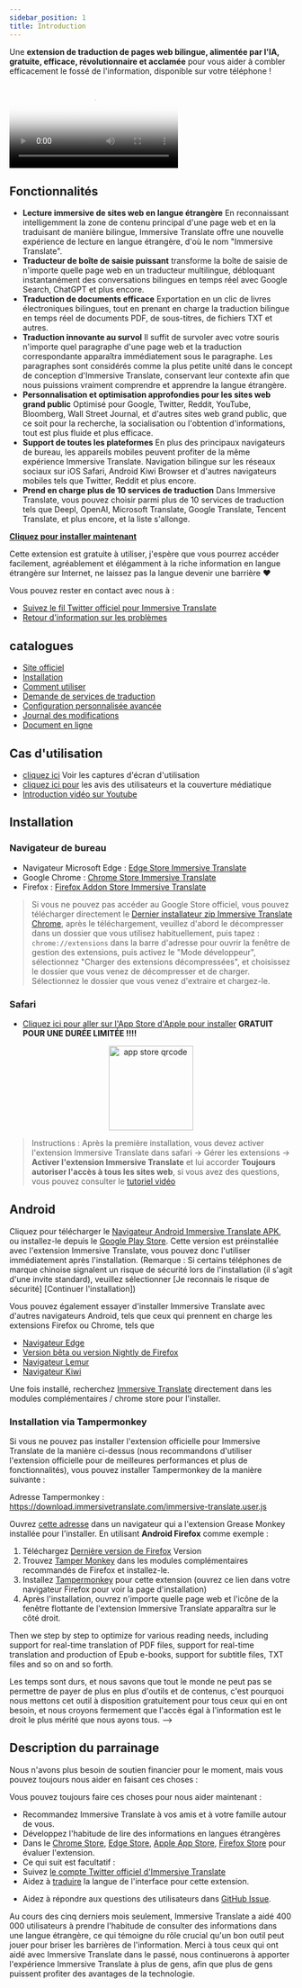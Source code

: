 ```yaml
---
sidebar_position: 1
title: Introduction
---
```


Une **extension de traduction de pages web bilingue, alimentée par l'IA, gratuite, efficace, révolutionnaire et acclamée** pour vous aider à combler efficacement le fossé de l'information, disponible sur votre téléphone !

<video
  controls
  poster="https://immersivetranslate.com/assets/price/video-poster-en.png"
  src="https://s.immersivetranslate.com/assets/uploads/en-kefVSe.mp4"
/>

## Fonctionnalités

- **Lecture immersive de sites web en langue étrangère** En reconnaissant intelligemment la zone de contenu principal d'une page web et en la traduisant de manière bilingue, Immersive Translate offre une nouvelle expérience de lecture en langue étrangère, d'où le nom "Immersive Translate".
- **Traducteur de boîte de saisie puissant** transforme la boîte de saisie de n'importe quelle page web en un traducteur multilingue, débloquant instantanément des conversations bilingues en temps réel avec Google Search, ChatGPT et plus encore.
- **Traduction de documents efficace** Exportation en un clic de livres électroniques bilingues, tout en prenant en charge la traduction bilingue en temps réel de documents PDF, de sous-titres, de fichiers TXT et autres.
- **Traduction innovante au survol** Il suffit de survoler avec votre souris n'importe quel paragraphe d'une page web et la traduction correspondante apparaîtra immédiatement sous le paragraphe. Les paragraphes sont considérés comme la plus petite unité dans le concept de conception d'Immersive Translate, conservant leur contexte afin que nous puissions vraiment comprendre et apprendre la langue étrangère.
- **Personnalisation et optimisation approfondies pour les sites web grand public** Optimisé pour Google, Twitter, Reddit, YouTube, Bloomberg, Wall Street Journal, et d'autres sites web grand public, que ce soit pour la recherche, la socialisation ou l'obtention d'informations, tout est plus fluide et plus efficace.
- **Support de toutes les plateformes** En plus des principaux navigateurs de bureau, les appareils mobiles peuvent profiter de la même expérience Immersive Translate. Navigation bilingue sur les réseaux sociaux sur iOS Safari, Android Kiwi Browser et d'autres navigateurs mobiles tels que Twitter, Reddit et plus encore.
- **Prend en charge plus de 10 services de traduction** Dans Immersive Translate, vous pouvez choisir parmi plus de 10 services de traduction tels que Deepl, OpenAI, Microsoft Translate, Google Translate, Tencent Translate, et plus encore, et la liste s'allonge.

[**Cliquez pour installer maintenant**](/docs/installation/)

Cette extension est gratuite à utiliser, j'espère que vous pourrez accéder facilement, agréablement et élégamment à la riche information en langue étrangère sur Internet, ne laissez pas la langue devenir une barrière ❤️

Vous pouvez rester en contact avec nous à :

<!-- - [Abonnez-vous à Immersive Translate par Email](https://immersivetranslate.substack.com/) Recevez les dernières mises à jour et (avantages) en temps opportun. -->

- [Suivez le fil Twitter officiel pour Immersive Translate](https://twitter.com/immersivetrans)
  <!-- - [Suivez le canal Telegram](https://t.me/immersivetranslate) Recevez les dernières nouvelles ! -->
  <!-- - [Rejoignez le groupe Telegram](https://t.me/+rq848Z09nehlOTgx) pour participer aux discussions sur les fonctionnalités. -->
- [Retour d'information sur les problèmes](https://github.com/immersive-translate/immersive-translate/issues/)

## catalogues

- [Site officiel](https://immersivetranslate.com/en/?force=1)
- [Installation](/docs/installation/)
- [Comment utiliser](/docs/usage/)
- [Demande de services de traduction](/docs/services/)
- [Configuration personnalisée avancée](/docs/advanced/)
- [Journal des modifications](/docs/CHANGELOG/)
- [Document en ligne](/docs/)

## Cas d'utilisation

<!-- - [Découvrez les changements qui ont eu lieu pour l'utilisateur Xiao Zhang après un mois d'utilisation d'Immersive Translate](#user-xiao-zhangs-story) -->

- [cliquez ici](/docs/usecase/) Voir les captures d'écran d'utilisation
- [cliquez ici pour](/docs/review/) les avis des utilisateurs et la couverture médiatique
- [Introduction vidéo sur Youtube](https://www.youtube.com/watch?v=SHznc5kQCM4&ab_channel=ImmersiveTranslate)

## Installation

### Navigateur de bureau

- Navigateur Microsoft Edge : [Edge Store Immersive Translate](https://microsoftedge.microsoft.com/addons/detail/amkbmndfnliijdhojkpoglbnaaahippg)
- Google Chrome : [Chrome Store Immersive Translate](https://chrome.google.com/webstore/detail/immersive-translate/bpoadfkcbjbfhfodiogcnhhhpibjhbnh)
- Firefox : [Firefox Addon Store Immersive Translate](https://addons.mozilla.org/firefox/addon/immersive-translate/)

> Si vous ne pouvez pas accéder au Google Store officiel, vous pouvez télécharger directement le [Dernier installateur zip Immersive Translate Chrome](https://download.immersivetranslate.com/latest/chrome-immersive-translate.zip), après le téléchargement, veuillez d'abord le décompresser dans un dossier que vous utilisez habituellement, puis tapez : `chrome://extensions` dans la barre d'adresse pour ouvrir la fenêtre de gestion des extensions, puis activez le "Mode développeur", sélectionnez "Charger des extensions décompressées", et choisissez le dossier que vous venez de décompresser et de charger. Sélectionnez le dossier que vous venez d'extraire et chargez-le.

### Safari

- [Cliquez ici pour aller sur l'App Store d'Apple pour installer](https://apps.apple.com/app/immersive-translate/id6447957425) **GRATUIT POUR UNE DURÉE LIMITÉE !!!!**

<div align="center">
<img src="https://s.immersivetranslate.com/static/official-static/assets/immersive-app-store.png" width="150" alt="app store qrcode" />
</div>

> Instructions : Après la première installation, vous devez activer l'extension Immersive Translate dans safari -> Gérer les extensions -> **Activer l'extension Immersive Translate** et lui accorder **Toujours autoriser l'accès à tous les sites web**, si vous avez des questions, vous pouvez consulter le [tutoriel vidéo](https://s.immersivetranslate.com/videos/ios_safari_turorial_en.mp4)

## Android

Cliquez pour télécharger le [Navigateur Android Immersive Translate APK](https://immersivetranslate.com/android/), ou installez-le depuis le [Google Play Store](https://play.google.com/store/apps/details?id=com.immersivetranslate.browser&utm_campaign=official). Cette version est préinstallée avec l'extension Immersive Translate, vous pouvez donc l'utiliser immédiatement après l'installation. (Remarque : Si certains téléphones de marque chinoise signalent un risque de sécurité lors de l'installation (il s'agit d'une invite standard), veuillez sélectionner [Je reconnais le risque de sécurité] [Continuer l'installation])

Vous pouvez également essayer d'installer Immersive Translate avec d'autres navigateurs Android, tels que ceux qui prennent en charge les extensions Firefox ou Chrome, tels que

- [Navigateur Edge](https://www.microsoft.com/edge/emmx/immersivetranslatecollaboration)
- [Version bêta ou version Nightly de Firefox](https://www.mozilla.org/firefox/channel/android/)
- [Navigateur Lemur](https://lemurbrowser.com/)
- [Navigateur Kiwi](https://kiwibrowser.com/)

Une fois installé, recherchez [Immersive Translate](https://chrome.google.com/webstore/detail/immersive-translate/bpoadfkcbjbfhfodiogcnhhhpibjhbnh) directement dans les modules complémentaires / chrome store pour l'installer.

### Installation via Tampermonkey

Si vous ne pouvez pas installer l'extension officielle pour Immersive Translate de la manière ci-dessus (nous recommandons d'utiliser l'extension officielle pour de meilleures performances et plus de fonctionnalités), vous pouvez installer Tampermonkey de la manière suivante :

Adresse Tampermonkey : https://download.immersivetranslate.com/immersive-translate.user.js

Ouvrez [cette adresse](https://download.immersivetranslate.com/immersive-translate.user.js) dans un navigateur qui a l'extension Grease Monkey installée pour l'installer. En utilisant **Android Firefox** comme exemple :

1. Téléchargez [Dernière version de Firefox](https://www.mozilla.org/firefox/browsers/mobile/android/) Version
2. Trouvez [Tamper Monkey](https://www.tampermonkey.net/) dans les modules complémentaires recommandés de Firefox et installez-le.
3. Installez [Tampermonkey](https://download.immersivetranslate.com/immersive-translate.user.js) pour cette extension (ouvrez ce lien dans votre navigateur Firefox pour voir la page d'installation)
4. Après l'installation, ouvrez n'importe quelle page web et l'icône de la fenêtre flottante de l'extension Immersive Translate apparaîtra sur le côté droit.

Then we step by step to optimize for various reading needs, including support for real-time translation of PDF files, support for real-time translation and production of Epub e-books, support for subtitle files, TXT files and so on and so forth.

Les temps sont durs, et nous savons que tout le monde ne peut pas se permettre de payer de plus en plus d'outils et de contenus, c'est pourquoi nous mettons cet outil à disposition gratuitement pour tous ceux qui en ont besoin, et nous croyons fermement que l'accès égal à l'information est le droit le plus mérité que nous ayons tous. -->

## Description du parrainage

Nous n'avons plus besoin de soutien financier pour le moment, mais vous pouvez toujours nous aider en faisant ces choses :

Vous pouvez toujours faire ces choses pour nous aider maintenant :

- Recommandez Immersive Translate à vos amis et à votre famille autour de vous.
- Développez l'habitude de lire des informations en langues étrangères
- Dans le [Chrome Store](https://chrome.google.com/webstore/detail/immersive-translate/bpoadfkcbjbfhfodiogcnhhhpibjhbnh), [Edge Store](https://microsoftedge.microsoft.com/addons/detail/immersive-translate-web-/amkbmndfnliijdhojkpoglbnaaahippg), [Apple App Store](https://apps.apple.com/app/id6447957425), [Firefox Store](https://addons.mozilla.org/firefox/addon/immersive-translate/) pour évaluer l'extension.
- Ce qui suit est facultatif :
  <!-- - Abonnez-vous à [l'email officiel d'Immersive Translate](https://immersivetranslate.substack.com/) -->
  <!-- - [Rejoignez le canal Telegram](https://t.me/immersivetranslate) -->
- Suivez [le compte Twitter officiel d'Immersive Translate](https://twitter.com/immersivetrans)
- Aidez à [traduire](https://crowdin.com/project/immersive-translate) la langue de l'interface pour cette extension.
<!-- - Aidez à répondre aux questions des utilisateurs dans [les groupes Telegram](https://t.me/+rq848Z09nehlOTgx). -->
- Aidez à répondre aux questions des utilisateurs dans [GitHub Issue](https://github.com/immersive-translate/immersive-translate/issues).

Au cours des cinq derniers mois seulement, Immersive Translate a aidé 400 000 utilisateurs à prendre l'habitude de consulter des informations dans une langue étrangère, ce qui témoigne du rôle crucial qu'un bon outil peut jouer pour briser les barrières de l'information. Merci à tous ceux qui ont aidé avec Immersive Translate dans le passé, nous continuerons à apporter l'expérience Immersive Translate à plus de gens, afin que plus de gens puissent profiter des avantages de la technologie.